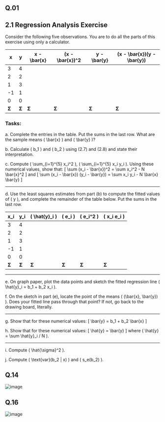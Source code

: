 ## Q.01
## 2.1 Regression Analysis Exercise

Consider the following five observations. You are to do all the parts of this exercise using only a calculator.

| x  | y  | x - \bar{x} | (x - \bar{x})^2 | y - \bar{y} | (x - \bar{x})(y - \bar{y}) |
|----|----|------------|----------------|------------|-------------------|
| 3  | 4  |            |                |            |                   |
| 2  | 2  |            |                |            |                   |
| 1  | 3  |            |                |            |                   |
| -1 | 1  |            |                |            |                   |
| 0  | 0  |            |                |            |                   |
| **Σ** | **Σ** | **Σ** | **Σ** | **Σ** | **Σ** |

### Tasks:

a. Complete the entries in the table. Put the sums in the last row. What are the sample means \( \bar{x} \) and \( \bar{y} \)?

b. Calculate \( b_1 \) and \( b_2 \) using (2.7) and (2.8) and state their interpretation.

c. Compute \( \sum_{i=1}^{5} x_i^2 \), \( \sum_{i=1}^{5} x_i y_i \). Using these numerical values, show that:
   \[ \sum (x_i - \bar{x})^2 = \sum x_i^2 - N \bar{x}^2 \]
   and
   \[ \sum (x_i - \bar{x}) (y_i - \bar{y}) = \sum x_i y_i - N \bar{x} \bar{y} \]

---

d. Use the least squares estimates from part (b) to compute the fitted values of \( y \), and complete the remainder of the table below. Put the sums in the last row.

| x_i  | y_i  | \( \hat{y}_i \) | \( e_i \) | \( e_i^2 \) | \( x_i e_i \) |
|------|------|------------|------------|------------|------------|
| 3    | 4    |            |            |            |            |
| 2    | 2    |            |            |            |            |
| 1    | 3    |            |            |            |            |
| -1   | 1    |            |            |            |            |
| 0    | 0    |            |            |            |            |
| **Σ** | **Σ** | **Σ** | **Σ** | **Σ** | **Σ** |

---

e. On graph paper, plot the data points and sketch the fitted regression line \( \hat{y}_i = b_1 + b_2 x_i \).

f. On the sketch in part (e), locate the point of the means \( (\bar{x}, \bar{y}) \). Does your fitted line pass through that point? If not, go back to the drawing board, literally.

---

g. Show that for these numerical values:
   \[ \bar{y} = b_1 + b_2 \bar{x} \]

h. Show that for these numerical values:
   \[ \hat{y} = \bar{y} \]
   where \( \hat{y} = \sum \hat{y}_i / N \).

---

i. Compute \( \hat{\sigma}^2 \).

j. Compute \( \text{var}(b_2 | x) \) and \( s_e(b_2) \).

## Q.14
![image](https://github.com/user-attachments/assets/b5c78667-3cee-439f-b464-4d6370d4b129)

## Q.16
![image](https://github.com/user-attachments/assets/37c9bd07-de49-4e89-a514-446189c83afa)
